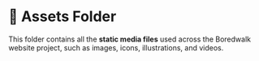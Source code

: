 # 📁 Assets Folder

This folder contains all the **static media files** used across the Boredwalk website project, such as images, icons, illustrations, and videos.
